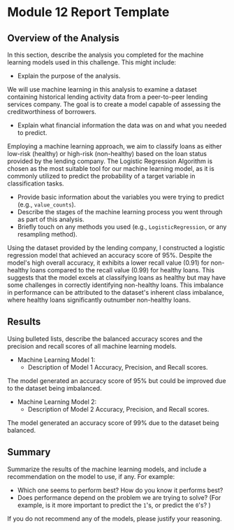 # Module 12 Report Template

## Overview of the Analysis

In this section, describe the analysis you completed for the machine learning models used in this challenge. This might include:

* Explain the purpose of the analysis.

We will use machine learning in this analysis to examine a dataset containing historical lending activity data from a peer-to-peer lending services company. The goal is to create a model capable of assessing the creditworthiness of borrowers.

* Explain what financial information the data was on and what you needed to predict.

Employing a machine learning approach, we aim to classify loans as either low-risk (healthy) or high-risk (non-healthy) based on the loan status provided by the lending company. The Logistic Regression Algorithm is chosen as the most suitable tool for our machine learning model, as it is commonly utilized to predict the probability of a target variable in classification tasks.

* Provide basic information about the variables you were trying to predict (e.g., `value_counts`).
* Describe the stages of the machine learning process you went through as part of this analysis.
* Briefly touch on any methods you used (e.g., `LogisticRegression`, or any resampling method).

Using the dataset provided by the lending company, I constructed a logistic regression model that achieved an accuracy score of 95%. Despite the model's high overall accuracy, it exhibits a lower recall value (0.91) for non-healthy loans compared to the recall value (0.99) for healthy loans. This suggests that the model excels at classifying loans as healthy but may have some challenges in correctly identifying non-healthy loans. This imbalance in performance can be attributed to the dataset's inherent class imbalance, where healthy loans significantly outnumber non-healthy loans.

## Results

Using bulleted lists, describe the balanced accuracy scores and the precision and recall scores of all machine learning models.

* Machine Learning Model 1:
  * Description of Model 1 Accuracy, Precision, and Recall scores.

The model generated an accuracy score of 95% but could be improved due to the dataset being imbalanced.

* Machine Learning Model 2:
  * Description of Model 2 Accuracy, Precision, and Recall scores.

The model generated an accuracy score of 99% due to the dataset being balanced.

## Summary

Summarize the results of the machine learning models, and include a recommendation on the model to use, if any. For example:
* Which one seems to perform best? How do you know it performs best?
* Does performance depend on the problem we are trying to solve? (For example, is it more important to predict the `1`'s, or predict the `0`'s? )

If you do not recommend any of the models, please justify your reasoning.
